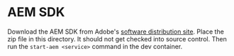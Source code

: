 # AEM SDK
Download the AEM SDK from Adobe's [software distribution site](https://experience.adobe.com/#/downloads). Place the zip file in this directory. It should not get checked into source control. Then run the `start-aem <service>` command in the dev container.
